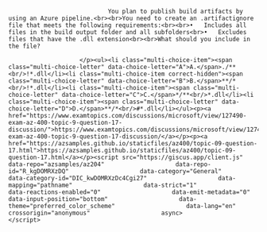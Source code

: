 <p class="card-text">
							
								You plan to publish build artifacts by using an Azure pipeline.<br><br>You need to create an .artifactignore file that meets the following requirements:<br><br>•	Includes all files in the build output folder and all subfolders<br>•	Excludes files that have the .dll extension<br><br>What should you include in the file?
							
						</p><ul><li class="multi-choice-item"><span class="multi-choice-letter" data-choice-letter="A">A.</span>./**<br/>!*.dll</li><li class="multi-choice-item correct-hidden"><span class="multi-choice-letter" data-choice-letter="B">B.</span>**/*<br/>!*.dll</li><li class="multi-choice-item"><span class="multi-choice-letter" data-choice-letter="C">C.</span>*/**<br/>*.dll</li><li class="multi-choice-item"><span class="multi-choice-letter" data-choice-letter="D">D.</span>**/*<br/>#*.dll</li></ul><p><a href="https://www.examtopics.com/discussions/microsoft/view/127490-exam-az-400-topic-9-question-17-discussion/">https://www.examtopics.com/discussions/microsoft/view/127490-exam-az-400-topic-9-question-17-discussion/</a></p><p><a href="https://azsamples.github.io/staticfiles/az400/topic-09-question-17.html">https://azsamples.github.io/staticfiles/az400/topic-09-question-17.html</a></p><script src="https://giscus.app/client.js"                    data-repo="azsamples/az204"                    data-repo-id="R_kgDOMRXzDQ"                    data-category="General"                    data-category-id="DIC_kwDOMRXzDc4Cgi27"                    data-mapping="pathname"                    data-strict="1"                    data-reactions-enabled="0"                    data-emit-metadata="0"                    data-input-position="bottom"                    data-theme="preferred_color_scheme"                    data-lang="en"                    crossorigin="anonymous"                    async>                    </script>
